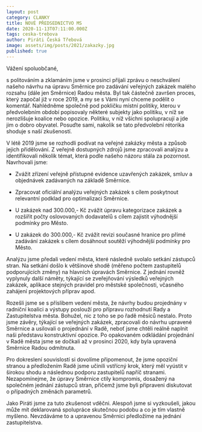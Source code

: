 ```yaml
---
layout: post
category: CLANKY
title: NOVÉ PŘEDSEDNICTVO MS
date: 2020-11-13T07:11:00.000Z
tags: ceska-trebova
author: Piráti Česká Třebová
image: assets/img/posts/2021/zakazky.jpg
published: true
---
```

Vážení spoluobčané,

s politováním a zklamáním jsme v prosinci přijali zprávu o neschválení našeho návrhu na úpravu Směrnice pro zadávání veřejných zakázek malého rozsahu (dále jen Směrnice) Radou města. Byl tak částečně završen proces, který započal již v roce 2019, a my se s Vámi nyní chceme podělit o komentář. Nahlédněme společně pod pokličku místní politiky, kterou v předvolebním období popisovaly některé subjekty jako politiku, v níž se nerozlišuje koalice nebo opozice. Politiku, v níž všichni spolupracují a jde jim o dobro obyvatel. Posuďte sami, nakolik se tato předvolební rétorika shoduje s naší zkušeností.

V létě 2019 jsme se rozhodli podívat na veřejné zakázky města a způsob jejich přidělování. Z veřejně dostupných zdrojů jsme zpracovali analýzu a identifikovali několik témat, která podle našeho názoru stála za pozornost. Navrhovali jsme:

-   Zvážit zřízení veřejně přístupné evidence uzavřených zakázek, smluv a objednávek zadávaných na základě Směrnice.
    
-   Zpracovat oficiální analýzu veřejných zakázek s cílem poskytnout relevantní podklad pro optimalizaci Směrnice.
    
-   U zakázek nad 300.000,- Kč zvážit úpravu kategorizace zakázek a rozšířit počty oslovovaných dodavatelů s cílem zajistit výhodnější podmínky pro Město.
    
-   U zakázek do 300.000,- Kč zvážit revizi současné hranice pro přímé zadávání zakázek s cílem dosáhnout soutěží výhodnější podmínky pro Město.
    

Analýzu jsme předali vedení města, které následně svolalo setkání zástupců stran. Na setkání došlo k většinové shodě (měřeno počtem zastupitelů podporujících změny) na hlavních úpravách Směrnice. Z jednání rovněž vyplynuly další náměty, týkající se zveřejňování výsledků veřejných zakázek, aplikace stejných pravidel pro městské společnosti, včasného zahájení projektových příprav apod.

Rozešli jsme se s příslibem vedení města, že návrhy budou projednány v radniční koalici a výstupy poslouží pro přípravu rozhodnutí Rady a Zastupitelstva města. Bohužel, nic z toho se po řadě měsíců nestalo. Proto jsme závěry, týkající se veřejných zakázek, zpracovali do návrhu upravené Směrnice a usilovali o projednání v Radě, neboť jsme chtěli reálně naplnit naši představu konstruktivní opozice. Po opakovaném odkládání projednání v Radě města jsme se dočkali až v prosinci 2020, kdy byla upravená Směrnice Radou odmítnuta.

Pro dokreslení souvislostí si dovolíme připomenout, že jsme opoziční stranou a předložením Radě jsme učinili vstřícný krok, který měl vyústit v širokou shodu a následnou podporu zastupitelů napříč stranami. Nezapomínejme, že úpravy Směrnice ctily kompromis, dosažený na společném jednání zástupců stran, přičemž jsme byli připraveni diskutovat o případných změnách parametrů.

Jako Piráti jsme za tuto zkušenost vděčni. Alespoň jsme si vyzkoušeli, jakou může mít deklarovaná spolupráce skutečnou podobu a co je tím vlastně myšleno. Nevzdáváme to a upravenou Směrnici předložíme na jednání zastupitelstva.

